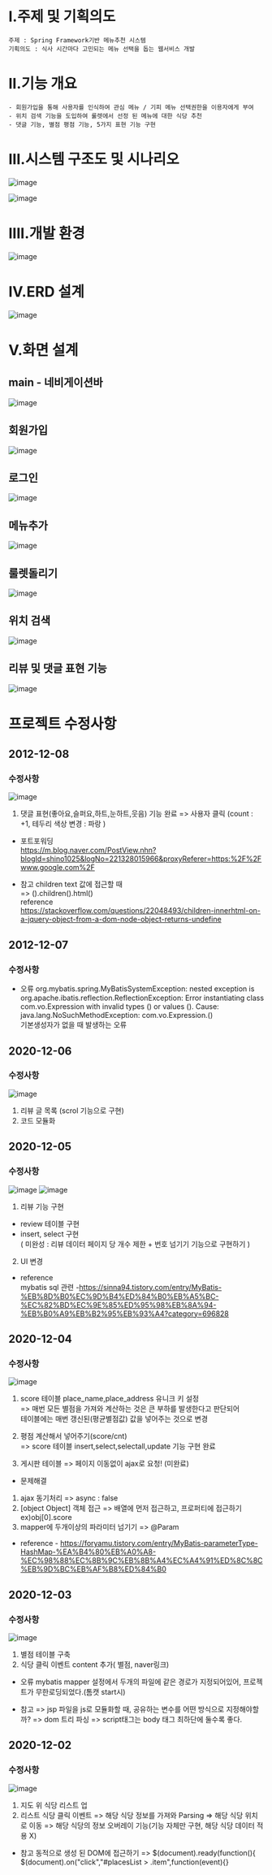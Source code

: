 # I.주제 및 기획의도

```
주제 : Spring Framework기반 메뉴추천 시스템
기획의도 : 식사 시간마다 고민되는 메뉴 선택을 돕는 웹서비스 개발
```

# II.기능 개요
```
- 회원가입을 통해 사용자를 인식하여 관심 메뉴 / 기피 메뉴 선택권한을 이용자에게 부여
- 위치 검색 기능을 도입하여 룰렛에서 선정 된 메뉴에 대한 식당 추천
- 댓글 기능, 별점 평점 기능, 5가지 표현 기능 구현
```

# III.시스템 구조도 및 시나리오
![image](https://user-images.githubusercontent.com/49560745/101629531-d9ca8180-3a64-11eb-9787-5cfe40075abd.png)

![image](https://user-images.githubusercontent.com/49560745/102046855-861eb600-3e1f-11eb-91fa-54911180a94c.png)

# IIII.개발 환경
![image](https://user-images.githubusercontent.com/49560745/101629583-efd84200-3a64-11eb-9793-8a3312ee1664.png)

# IV.ERD 설계
![image](https://user-images.githubusercontent.com/49560745/101631109-2dd66580-3a67-11eb-8ee2-5a6c955b6d58.png)

# V.화면 설계
## main - 네비게이션바
![image](https://user-images.githubusercontent.com/49560745/101631569-e56b7780-3a67-11eb-8841-f1237112aaa9.png)

## 회원가입
![image](https://user-images.githubusercontent.com/49560745/101631642-046a0980-3a68-11eb-86f7-a9970b52fa7a.png)

## 로그인
![image](https://user-images.githubusercontent.com/49560745/101631612-f4522a00-3a67-11eb-920e-a5bca6ef3af9.png)

## 메뉴추가
![image](https://user-images.githubusercontent.com/49560745/101631717-26638c00-3a68-11eb-9066-9d6291afc9d6.png)

## 룰렛돌리기
![image](https://user-images.githubusercontent.com/49560745/101631860-63c81980-3a68-11eb-820b-9bd412e98bb2.png)

## 위치 검색
![image](https://user-images.githubusercontent.com/49560745/101631896-74788f80-3a68-11eb-9260-2cacc51facf3.png)

## 리뷰 및 댓글 표현 기능
![image](https://user-images.githubusercontent.com/49560745/101631953-865a3280-3a68-11eb-9814-5251fb7777da.png)


# 프로젝트 수정사항

## 2012-12-08
### 수정사항

![image](https://user-images.githubusercontent.com/49560745/101429035-48182280-3945-11eb-8d9d-608ababe108f.png)


1) 댓글 표현(좋아요,슬퍼요,하트,눈하트,웃음) 기능 완료 => 사용자 클릭 (count : +1, 테두리 색상 변경 : 파랑 )

- 포트포워딩  
https://m.blog.naver.com/PostView.nhn?blogId=shino1025&logNo=221328015966&proxyReferer=https:%2F%2Fwww.google.com%2F

- 참고
children text 값에 접근할 때  
=> ().children().html()  
reference  
https://stackoverflow.com/questions/22048493/children-innerhtml-on-a-jquery-object-from-a-dom-node-object-returns-undefine

## 2012-12-07
### 수정사항

* 오류
org.mybatis.spring.MyBatisSystemException: nested exception is org.apache.ibatis.reflection.ReflectionException: Error instantiating class com.vo.Expression with invalid types () or values (). Cause: java.lang.NoSuchMethodException: com.vo.Expression.<init>()  
기본생성자가 없을 때 발생하는 오류
	

## 2020-12-06
### 수정사항

![image](https://user-images.githubusercontent.com/49560745/101281044-44cf4a80-3810-11eb-830a-4b073777031c.png)

1) 리뷰 글 목록 (scrol 기능으로 구현)
2) 코드 모듈화

## 2020-12-05
### 수정사항

![image](https://user-images.githubusercontent.com/49560745/101243135-834a0400-3741-11eb-9eb0-1bfd0d7dd092.png)
![image](https://user-images.githubusercontent.com/49560745/101243147-9361e380-3741-11eb-8244-9c8f8f1cfe82.png)


1) 리뷰 기능 구현  
- review 테이블 구현  
- insert, select 구현   
( 미완성 : 리뷰 데이터 페이지 당 개수 제한 + 번호 넘기기 기능으로 구현하기 )
2) UI 변경


- reference   
mybatis sql 관련 -https://sinna94.tistory.com/entry/MyBatis-%EB%8D%B0%EC%9D%B4%ED%84%B0%EB%A5%BC-%EC%82%BD%EC%9E%85%ED%95%98%EB%8A%94-%EB%B0%A9%EB%B2%95%EB%93%A4?category=696828

## 2020-12-04
### 수정사항

![image](https://user-images.githubusercontent.com/49560745/101140234-0aba4900-3656-11eb-83b9-2d65f5004731.png)



1) score 테이블 place_name,place_address 유니크 키 설정  
=> 매번 모든 별점을 가져와 계산하는 것은 큰 부하를 발생한다고 판단되어  
테이블에는 매번 갱신된(평균별점값) 값을 넣어주는 것으로 변경
  
2) 평점 계산해서 넣어주기(score/cnt)  
=> score 테이블 insert,select,selectall,update 기능 구현 완료  
  
3) 게시판 테이블 => 페이지 이동없이 ajax로 요청! (미완료)

* 문제해결
1) ajax 동기처리 => async : false
2) [object Object] 객체 접근 => 배열에 먼저 접근하고, 프로퍼티에 접근하기 ex)obj[0].score
3) mapper에 두개이상의 파라미터 넘기기 => @Param  
- reference - https://foryamu.tistory.com/entry/MyBatis-parameterType-HashMap-%EA%B4%80%EB%A0%A8-%EC%98%88%EC%8B%9C%EB%8B%A4%EC%A4%91%ED%8C%8C%EB%9D%BC%EB%AF%B8%ED%84%B0  

## 2020-12-03
### 수정사항

![image](https://user-images.githubusercontent.com/49560745/101140619-8ae0ae80-3656-11eb-9b08-6418a33adb72.png)




1) 별점 테이블 구축
2) 식당 클릭 이벤트 content 추가( 별점, naver링크)

* 오류
mybatis mapper 설정에서
두개의 파일에 같은 경로가 지정되어있어, 프로젝트가 무한로딩되었다.(톰캣 start시)
<mapper namespace="com.mapper.scoreMapper">

* 참고
=> jsp 파일을 js로 모듈화할 때, 공유하는 변수를 어떤 방식으로 지정해야할까?
=> dom 트리 파싱 => script태그는 body 태그 최하단에 둘수록 좋다.

## 2020-12-02
### 수정사항

![image](https://user-images.githubusercontent.com/49560745/100887421-4d660f00-34f8-11eb-8c57-31412d69cc95.png)

1) 지도 위 식당 리스트 업
2) 리스트 식당 클릭 이벤트
=> 해당 식당 정보를 가져와 Parsing
=> 해당 식당 위치로 이동
=> 해당 식당의 정보 오버레이 기능(기능 자체만 구현, 해당 식당 데이터 적용 X)



* 참고
동적으로 생성 된 DOM에 접근하기
=> $(document).ready(function(){
			          $(document).on("click","#placesList > .item",function(event){}

